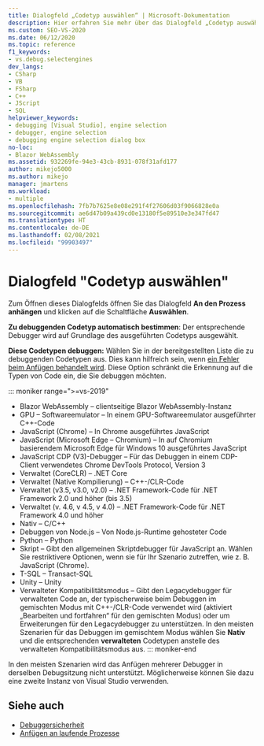 ```yaml
---
title: Dialogfeld „Codetyp auswählen“ | Microsoft-Dokumentation
description: Hier erfahren Sie mehr über das Dialogfeld „Codetyp auswählen“ in Visual Studio. Zum Öffnen dieses Dialogfelds öffnen Sie das Dialogfeld An den Prozess anhängen und klicken auf die Schaltfläche Auswählen.
ms.custom: SEO-VS-2020
ms.date: 06/12/2020
ms.topic: reference
f1_keywords:
- vs.debug.selectengines
dev_langs:
- CSharp
- VB
- FSharp
- C++
- JScript
- SQL
helpviewer_keywords:
- debugging [Visual Studio], engine selection
- debugger, engine selection
- debugging engine selection dialog box
no-loc:
- Blazor WebAssembly
ms.assetid: 932269fe-94e3-43cb-8931-078f31afd177
author: mikejo5000
ms.author: mikejo
manager: jmartens
ms.workload:
- multiple
ms.openlocfilehash: 7fb7b7625e8e08e291f4f27606d03f9066828e0a
ms.sourcegitcommit: ae6d47b09a439cd0e13180f5e89510e3e347fd47
ms.translationtype: HT
ms.contentlocale: de-DE
ms.lasthandoff: 02/08/2021
ms.locfileid: "99903497"
---
```

# <a name="select-code-type-dialog-box"></a>Dialogfeld "Codetyp auswählen"

Zum Öffnen dieses Dialogfelds öffnen Sie das Dialogfeld **An den Prozess anhängen** und klicken auf die Schaltfläche **Auswählen**.

**Zu debuggenden Codetyp automatisch bestimmen**: Der entsprechende Debugger wird auf Grundlage des ausgeführten Codetyps ausgewählt.

**Diese Codetypen debuggen:** Wählen Sie in der bereitgestellten Liste die zu debuggenden Codetypen aus. Dies kann hilfreich sein, wenn [ein Fehler beim Anfügen behandelt wird](../debugger/attach-to-running-processes-with-the-visual-studio-debugger.md#BKMK_Troubleshoot_attach_errors). Diese Option schränkt die Erkennung auf die Typen von Code ein, die Sie debuggen möchten.

::: moniker range=">=vs-2019"
- Blazor WebAssembly – clientseitige Blazor WebAssembly-Instanz
- GPU – Softwareemulator – In einem GPU-Softwareemulator ausgeführter C++-Code
- JavaScript (Chrome) – In Chrome ausgeführtes JavaScript
- JavaScript (Microsoft Edge – Chromium) – In auf Chromium basierendem Microsoft Edge für Windows 10 ausgeführtes JavaScript
- JavaScript CDP (V3)-Debugger – Für das Debuggen in einem CDP-Client verwendetes Chrome DevTools Protocol, Version 3
- Verwaltet (CoreCLR) – .NET Core
- Verwaltet (Native Kompilierung) – C++-/CLR-Code
- Verwaltet (v3.5, v3.0, v2.0) – .NET Framework-Code für .NET Framework 2.0 und höher (bis 3.5)
- Verwaltet (v. 4.6, v 4.5, v 4.0) – .NET Framework-Code für .NET Framework 4.0 und höher
- Nativ – C/C++
- Debuggen von Node.js – Von Node.js-Runtime gehosteter Code
- Python – Python 
- Skript – Gibt den allgemeinen Skriptdebugger für JavaScript an. Wählen Sie restriktivere Optionen, wenn sie für Ihr Szenario zutreffen, wie z. B. JavaScript (Chrome).
- T-SQL – Transact-SQL
- Unity – Unity
- Verwalteter Kompatibilitätsmodus – Gibt den Legacydebugger für verwalteten Code an, der typischerweise beim Debuggen im gemischten Modus mit C++-/CLR-Code verwendet wird (aktiviert „Bearbeiten und fortfahren“ für den gemischten Modus) oder um Erweiterungen für den Legacydebugger zu unterstützen. In den meisten Szenarien für das Debuggen im gemischtem Modus wählen Sie **Nativ** und die entsprechenden **verwalteten** Codetypen anstelle des verwalteten Kompatibilitätsmodus aus.
::: moniker-end

In den meisten Szenarien wird das Anfügen mehrerer Debugger in derselben Debugsitzung nicht unterstützt. Möglicherweise können Sie dazu eine zweite Instanz von Visual Studio verwenden.

## <a name="see-also"></a>Siehe auch
- [Debuggersicherheit](../debugger/debugger-security.md)
- [Anfügen an laufende Prozesse](../debugger/attach-to-running-processes-with-the-visual-studio-debugger.md)
